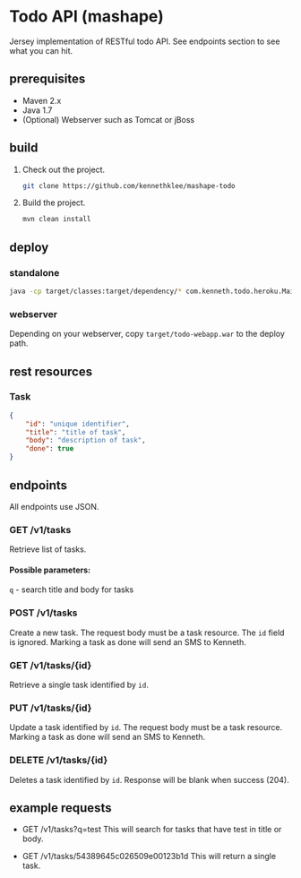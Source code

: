 Todo API (mashape)
==================

Jersey implementation of RESTful todo API. See endpoints section to see what you can hit.

prerequisites
-------------
* Maven 2.x
* Java 1.7
* (Optional) Webserver such as Tomcat or jBoss


build
-----

1. Check out the project.
   ```bash
   git clone https://github.com/kennethklee/mashape-todo
   ```

2. Build the project.
   ```bash
   mvn clean install
   ```


deploy
------

### standalone
```bash
java -cp target/classes:target/dependency/* com.kenneth.todo.heroku.Main
```

### webserver
Depending on your webserver, copy `target/todo-webapp.war` to the deploy path.


rest resources
--------------

### Task
```json
{
	"id": "unique identifier",
	"title": "title of task",
	"body": "description of task",
	"done": true
}
```


endpoints
---------
All endpoints use JSON.

### GET /v1/tasks
Retrieve list of tasks.

#### Possible parameters:
`q` - search title and body for tasks

### POST /v1/tasks
Create a new task. The request body must be a task resource. The `id` field is ignored. Marking a task as done will send an SMS to Kenneth.

### GET /v1/tasks/{id}
Retrieve a single task identified by `id`.

### PUT /v1/tasks/{id}
Update a task identified by `id`. The request body must be a task resource. Marking a task as done will send an SMS to Kenneth.

### DELETE /v1/tasks/{id}
Deletes a task identified by `id`. Response will be blank when success (204).


example requests
----------------

* GET /v1/tasks?q=test
  This will search for tasks that have test in title or body.

* GET /v1/tasks/54389645c026509e00123b1d
  This will return a single task.

